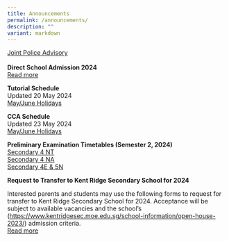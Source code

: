 ```yaml
---
title: Announcements
permalink: /announcements/
description: ""
variant: markdown
---
```

[Joint Police Advisory](/files/Attachment_2___Secondary_JC_Level_Joint_Infographic.pdf)
<br>
<br>
**Direct School Admission 2024**<br>
 [Read more](https://kentridgesec.moe.edu.sg/school-information/direct-school-admission-2024/)

**Tutorial Schedule** <br>
Updated 20 May 2024 <br>
[May/June Holidays](/files/2024_June_Holiday_Tutorial_Schedule_updated_19_May.pdf)

**CCA Schedule** <br>
Updated 23 May 2024 <br>
[May/June Holidays](/files/Co_Curricular_Schedule_for_May_June_2024_updated_on_21May24.pdf)

**Preliminary Examination Timetables (Semester 2, 2024)**<br>
[Secondary 4 NT](/files/Sec_4N_T__Prelim_Timetable.pdf) <br>
[Secondary 4 NA](/files/Sec_4N_A__Prelim_Timetable.pdf)<br>
[Secondary 4E &amp; 5N](/files/Sec_4E_5N_Prelim_Timetable.pdf)

**Request to Transfer to Kent Ridge Secondary School for 2024**

Interested parents and students may use the following forms to request for transfer to Kent Ridge Secondary School for 2024. 
Acceptance will be subject to available vacancies and the school’s (https://www.kentridgesec.moe.edu.sg/school-information/open-house-2023/) admission criteria. <br> [Read more](https://kentridgesec.moe.edu.sg/school-information/transfer-in/)